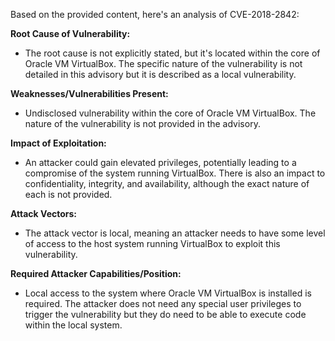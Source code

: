 Based on the provided content, here's an analysis of CVE-2018-2842:

**Root Cause of Vulnerability:**
- The root cause is not explicitly stated, but it's located within the core of Oracle VM VirtualBox. The specific nature of the vulnerability is not detailed in this advisory but it is described as a local vulnerability.

**Weaknesses/Vulnerabilities Present:**
- Undisclosed vulnerability within the core of Oracle VM VirtualBox. The nature of the vulnerability is not provided in the advisory.

**Impact of Exploitation:**
- An attacker could gain elevated privileges, potentially leading to a compromise of the system running VirtualBox. There is also an impact to confidentiality, integrity, and availability, although the exact nature of each is not provided.

**Attack Vectors:**
- The attack vector is local, meaning an attacker needs to have some level of access to the host system running VirtualBox to exploit this vulnerability.

**Required Attacker Capabilities/Position:**
- Local access to the system where Oracle VM VirtualBox is installed is required. The attacker does not need any special user privileges to trigger the vulnerability but they do need to be able to execute code within the local system.